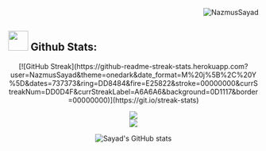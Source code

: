 <p align="right" ><img src="https://komarev.com/ghpvc/?username=NazmusSayad&label=Profile%20views&color=0e75b6&style=flat" alt="NazmusSayad"/></p>

## <img src="https://media.giphy.com/media/ZCN6F3FAkwsyOGU2RS/giphy.gif" width="40"> **Github Stats:**



<p align="center">
[![GitHub Streak](https://github-readme-streak-stats.herokuapp.com?user=NazmusSayad&theme=onedark&date_format=M%20j%5B%2C%20Y%5D&dates=737373&ring=DD8484&fire=E25822&stroke=00000000&currStreakNum=DD0D4F&currStreakLabel=A6A6A6&background=0D1117&border=00000000)](https://git.io/streak-stats)
</p>

 <p align="center">
  <a href="https://github.com/NazmusSayad">
    <img align="center" src="https://github-readme-stats.anuraghazra1.vercel.app/api/top-langs/?username=NazmusSayad&layout=compact&theme=algolia&langs_count=6" />
  </a>
    
  <br />
    
  <a href="https://github.com/NazmusSayad">
    <img align="center" src="https://activity-graph.herokuapp.com/graph?username=NazmusSayad&theme=react-dark&hide_title=true&hide_border=true&area=true" />
  </a>
    
  <br />
    <div  align="center"  >

  ![Sayad's GitHub stats](https://github-readme-stats.vercel.app/api?username=NazmusSayad&show_icons=true&theme=algolia)

</div>

</p>
